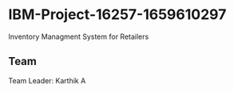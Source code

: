 # IBM-Project-16257-1659610297
Inventory Managment System for Retailers

##  Team
Team Leader: Karthik A
